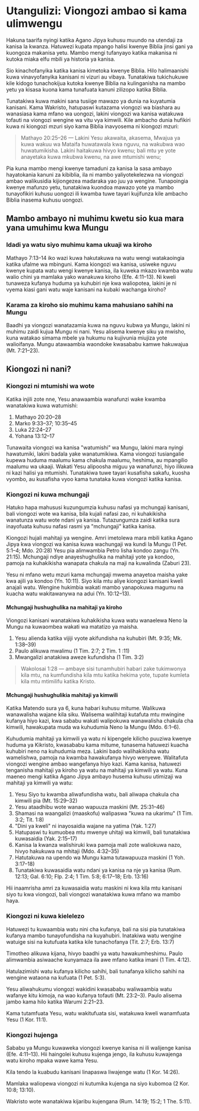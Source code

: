 # Utangulizi: Viongozi ambao si kama ulimwengu

Hakuna taarifa nyingi katika Agano Jipya kuhusu muundo na utendaji za kanisa la kwanza. Hatuwezi kupata mpango halisi kwenye Biblia jinsi gani ya kuongoza makanisa yetu. Mambo mengi tufanyayo katika makanisa ni kutoka miaka elfu mbili ya historia ya kanisa.

Sio kinachofanyika katika kanisa kimetoka kwenye Biblia. Hilo halimaanishi kuwa vinavyofanyika kanisani ni vizuri au vibaya. Tunatakiwa tukichukuwe kile kidogo tunachokijua kutoka kwenye Biblia na kulinganisha na mambo yetu ya kisasa kuona kama tunafuata kanuni zilizopo katika Biblia.

Tunatakiwa kuwa makini sana tusiige mawazo ya dunia na kuyatumia kanisani. Kama Wakristo, hatupaswi kutazama viongozi wa biashara au wanasiasa kama mfano wa uongozi, lakini viongozi wa kanisa watakuwa tofauti na viongozi wengine wa vitu vya kimwili. Kile ambacho dunia hufikiri kuwa ni kiongozi mzuri siyo kama Biblia inavyosema ni kiongozi mzuri:

> Mathayo 20:25–26 — Lakini Yesu akawaita, akasema, Mwajua ya kuwa wakuu wa Mataifa huwatawala kwa nguvu, na wakubwa wao huwatumikisha. Lakini haitakuwa hivyo kwenu; bali mtu ye yote anayetaka kuwa mkubwa kwenu, na awe mtumishi wenu;

Pia kuna mambo mengi kwenye tamaduni za kanisa la sasa ambayo hayatokania kanuni za kibiblia, ila ni mambo yaliyotekelezwa na viongozi ambao walikusidia kijiongezea madaraka yao juu ya wengine. Tunapoingia kwenye mafunzo yetu, tunatakiwa kuondoa mawazo yote ya mambo tunayofikiri kuhusu uongozi ili kwamba tuwe tayari kujifunza kile ambacho Biblia inasema kuhusu uongozi.

## Mambo ambayo ni muhimu kwetu sio kua mara yana umuhimu kwa Mungu

### Idadi ya watu siyo muhimu kama ukuaji wa kiroho

Mathayo 7:13–14 iko wazi kuwa hakutakuwa na watu wengi watakaoingia katika ufalme wa mbinguni. Kama kiongozi wa kanisa, usiweke nguvu kwenye kupata watu wengi kwenye kanisa, ila kuweka mkazo kwamba watu walio chini ya mamlaka yako wanakuwa kiroho (Efe. 4:11–13). Ni kweli tunaweza kufanya huduma ya kuhubiri nje kwa waliopotea, lakini je ni vyema kiasi gani watu waje kanisani na kubaki wachanga kiroho?

### Karama za kiroho sio muhimu kama mahusiano sahihi na Mungu

Baadhi ya viongozi wanatazamia kuwa na nguvu kubwa ya Mungu, lakini ni muhimu zaidi kujua Mungu ni nani. Yesu alisema kwenye siku ya mwisho, kuna watakao simama mbele ya hukumu na kujivunia miujiza yote walioifanya. Mungu atawaambia waondoke kwasababu kamwe hakuwajua (Mt. 7:21–23).

## Kiongozi ni nani?

### Kiongozi ni mtumishi wa wote

Katika injili zote nne, Yesu anawaambia wanafunzi wake kwamba wanatakiwa kuwa watumishi:

1. Mathayo 20:20–28
2. Marko 9:33–37; 10:35–45
3. Luka 22:24–27
4. Yohana 13:12–17

Tunawaita viongozi wa kanisa "watumishi" wa Mungu, lakini mara nyingi hawatumiki, lakini badala yake wanatumikiwa. Kama viongozi tusiangalie kupewa huduma maalumu kama chakula maalumu, heshima, au mpangilio maalumu wa ukaaji. Wakati Yesu alipoosha miguu ya wanafunzi, hiyo ilikuwa ni kazi halisi ya mtumishi. Tunatakiwa tuwe tayari kusafisha sakafu, kuosha vyombo, au kusafisha vyoo kama tunataka kuwa viongozi katika kanisa.

### Kiongozi ni kuwa mchungaji

Hatuko hapa mahususi kuzungumzia kuhusu nafasi ya mchungaji kanisani, bali viongozi wote wa kanisa, bila kujali nafasi zao, ni kuhakikisha wanatunza watu wote ndani ya kanisa. Tutazungumza zaidi katika sura inayofuata kuhusu nafasi rasmi ya "mchungaji" katika kanisa.

Kiongozi hujali mahitaji ya wengine. Amri imetolewa mara mbili katika Agano Jipya kwa viongozi wa kanisa kuwa wachungaji wa kundi la Mungu (1 Pet. 5:1–4; Mdo. 20:28) Yesu pia alimwambia Petro lisha kondoo zangu (Yn. 21:15). Mchungaji ndiye anayeshughulika na mahitaji yote ya kondoo, pamoja na kuhakikisha wanapata chakula na maji na kuwalinda (Zaburi 23).

Yesu ni mfano wetu mzuri kama mchungaji mwema anayetoa maisha yake kwa ajili ya kondoo (Yn. 10:11). Siyo kila mtu aliye kiongozi kanisani kweli anajali watu. Wengine hukimbia wakati mambo yanapokuwa magumu na kuacha watu wakitawanywa na adui (Yn. 10:12–13).

#### Mchungaji hushughulika na mahitaji ya kiroho

Viongozi kanisani wanatakiwa kuhakikisha kuwa watu wanaelewa Neno la Mungu na kuwaombea wakati wa matatizo ya maisha.

1. Yesu alienda katika vijiji vyote akifundisha na kuhubiri (Mt. 9:35; Mk. 1:38–39)
2. Paulo alikuwa mwalimu (1 Tim. 2:7; 2 Tim. 1 :11)
3. Mwangalizi anatakiwa aweze kufundisha (1 Tim. 3:2)

> Wakolosai 1:28 — ambaye sisi tunamhubiri habari zake tukimwonya kila mtu, na kumfundisha kila mtu katika hekima yote, tupate kumleta kila mtu mtimilifu katika Kristo.

#### Mchungaji hushughulikia mahitaji ya kimwili

Katika Matendo sura ya 6, kuna habari kuhusu mitume. Walikuwa wanawalisha wajane kila siku. Walisema walihitaji kutafuta mtu mwingine kufanya hiyo kazi, kwa sababu wakati walipokuwa wanawalisha chakula cha kimwili, hawakupata muda wa kuhudumia Neno la Mungu (Mdo. 6:1–6).

Kuhudumia mahitaji ya kimwili ya watu ni kipengele kilicho puuziwa kwenye huduma ya Kikristo, kwasababu kama mitume, tunasema hatuwezi kuacha kuhubiri neno na kuhudumia meza. Lakini bado walihakikisha watu wamelishwa, pamoja na kwamba hawakufanya hivyo wenyewe. Walitafuta viongozi wengine ambao wangefanya hiyo kazi. Kama kanisa, hatuwezi tenganisha mahitaji ya kiroho ya watu na mahitaji ya kimwili ya watu. Kuna maeneo mengi katika Agano Jipya ambayo husema kuhusu utimizaji wa mahitaji ya kimwili ya watu:

1. Yesu Siyo tu kwamba aliwafundisha watu, bali aliwapa chakula cha kimwili pia (Mt. 15:29–32)
2. Yesu ataadhibu wote wanao wapuuza maskini (Mt. 25:31–46)
3. Shamasi na waangalizi (maaskofu) walipaswa "kuwa na ukarimu" (1 Tim. 3:2; Tit. 1:8)
4. "Dini ya kweli" ni inayosaidia wajane na yatima (Yak. 1:27)
5. Hatupaswi tu kumuobea mtu mwenye uhitaji wa kimwili, bali tunatakiwa kuwasaidia (Yak. 2:15–17)
6. Kanisa la kwanza walishiruki kwa pamoja mali zote waliokuwa nazo, hivyo hakukuwa na mhitaji (Mdo. 4:32–35)
7. Hatutakuwa na upendo wa Mungu kama tutawapuuza maskini (1 Yoh. 3:17–18)
8. Tunatakiwa kuwasaidia watu ndani ya kanisa na nje ya kanisa (Rum. 12:13; Gal. 6:10; Flp. 2:4; 1 Tim. 5:8; 6:17–18; Erb. 13:16)

Hii inaamrisha amri za kuwasaidia watu maskini ni kwa kila mtu kanisani siyo tu kwa viongozi, bali viongozi wanatakiwa kuwa mfano wa mambo haya.

### Kiongozi ni kuwa kielelezo

Hatuwezi tu kuwaambia watu nini cha kufanya, bali na sisi pia tunatakiwa kufanya mambo tunayofundisha na kuyahubiri. Inatakiwa watu wengine watuige sisi na kutufuata katika kile tunachofanya (Tit. 2:7; Erb. 13:7)

Timotheo alikuwa kijana, hivyo baadhi ya watu hawakumheshimu. Paulo alimwambia asiwaache kunyamaza ila awe mfano katika imani (1 Tim. 4:12).

Hatulazimishi watu kufanya kilicho sahihi, bali tunafanya kilicho sahihi na wengine wataona na kufuata (1 Pet. 5:3).

Yesu aliwahukumu viongozi wakidini kwasababu waliwaambia watu wafanye kitu kimoja, na wao kufanya tofauti (Mt. 23:2–3). Paulo alisema jambo kama hilo katika Warumi 2:21–23.

Kama tutamfuata Yesu, watu wakitufuata sisi, watakuwa kweli wanamfuata Yesu (1 Kor. 11:1).

### Kiongozi hujenga

Sababu ya Mungu kuwaweka viongozi kwenye kanisa ni ili walijenge kanisa (Efe. 4:11–13). Hii haingolei kuhusu kujenga jengo, ila kuhusu kuwajenga watu kiroho mpaka wawe kama Yesu.

Kila tendo la kuabudu kanisani linapaswa liwajenge watu (1 Kor. 14:26).

Mamlaka waliopewa viongozi ni kutumika kujenga na siyo kubomoa (2 Kor. 10:8; 13:10).

Wakristo wote wanatakiwa kijaribu kujengana (Rum. 14:19; 15:2; 1 The. 5:11).
